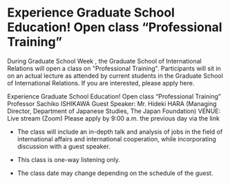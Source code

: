 # Experience Graduate School Education! Open class “Professional Training”


During  Graduate School Week , the Graduate School of International Relations  will open a class on "Professional Training". Participants will sit in on an actual lecture as attended by current students in the Graduate School of International Relations. If you are interested, please apply  here.

Experience Graduate School Education! Open class “Professional Training”
Professor Sachiko ISHIKAWA
Guest Speaker: Mr. Hideki HARA (Managing Director, Department of Japanese Studies, The Japan Foundation)
VENUE: Live stream (Zoom)
Please apply by 9:00 a.m. the previous day via the link 

- The class will include an in-depth talk and analysis of jobs in the field of international affairs and international cooperation, while incorporating discussion with a guest speaker.

- This class is one-way listening only.

- The class date may change depending on the schedule of the guest.
